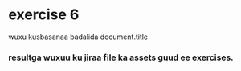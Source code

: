 # exercise 6

wuxu kusbasanaa badalida document.title


### resultga wuxuu ku jiraa file ka assets guud ee exercises. 